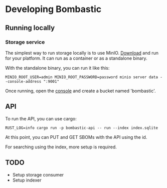 # Developing Bombastic

## Running locally

### Storage service

The simplest way to run storage locally is to use MinIO. [Download](https://min.io/download) and run for your platform. It can run as a container or as a standalone binary. 

With the standalone binary, you can run it like this:

```
MINIO_ROOT_USER=admin MINIO_ROOT_PASSWORD=password minio server data --console-address ":9001"
```

Once running, open the [console](http://localhost:9001) and create a bucket named 'bombastic'.

## API

To run the API, you can use cargo:

```
RUST_LOG=info cargo run -p bombastic-api -- run --index index.sqlite
```

At this point, you can PUT and GET SBOMs with the API using the id.

For searching using the index, more setup is required.

## TODO

* Setup storage consumer
* Setup indexer
